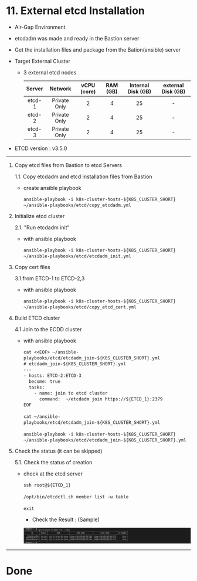 # **11. External etcd Installation**

- Air-Gap Environment
- etcdadm was made and ready in the Bastion server
- Get the installation files and package from the Bation(ansible) server
- Target External Cluster
  - 3 external etcd nodes 

    | Server | Network | vCPU (core) | RAM (GB) | Internal Disk (GB) | external Disk (GB) |
    | :---: | :---: | :---: | :---: | :---: | :---: |
    | etcd-1 | Private Only | 2 | 4 | 25 | - |
    | etcd-2 | Private Only | 2 | 4 | 25 | - | 
    | etcd-3 | Private Only | 2 | 4 | 25 | - |

- ETCD version : v3.5.0
---

1. Copy etcd files from Bastion to etcd Servers

    1.1. Copy etcdadm and etcd installation files from Bastion
    
    - create ansible playbook

          ansible-playbook -i k8s-cluster-hosts-${K8S_CLUSTER_SHORT} ~/ansible-playbooks/etcd/copy_etcdadm.yml

2. Initialize etcd cluster 
    
    2.1. "Run etcdadm init"

    - with ansible playbook
    
          ansible-playbook -i k8s-cluster-hosts-${K8S_CLUSTER_SHORT} ~/ansible-playbooks/etcd/etcdadm_init.yml


3. Copy cert files

    3.1.from ETCD-1 to ETCD-2,3

    - with ansible playbook

          ansible-playbook -i k8s-cluster-hosts-${K8S_CLUSTER_SHORT} ~/ansible-playbooks/etcd/copy_etcd_cert.yml


4. Build ETCD cluster

    4.1 Join to the ECDD cluster

    - with ansible playbook

          cat <<EOF> ~/ansible-playbooks/etcd/etcdadm_join-${K8S_CLUSTER_SHORT}.yml
          # etcdadm_join-${K8S_CLUSTER_SHORT}.yml
          ---
          - hosts: ETCD-2:ETCD-3
            become: true
            tasks:
              - name: join to etcd cluster
                command:  ~/etcdadm join https://${ETCD_1}:2379
          EOF

          cat ~/ansible-playbooks/etcd/etcdadm_join-${K8S_CLUSTER_SHORT}.yml

          ansible-playbook -i k8s-cluster-hosts-${K8S_CLUSTER_SHORT} ~/ansible-playbooks/etcd/etcdadm_join-${K8S_CLUSTER_SHORT}.yml


5. Check the status (it can be skipped)

    5.1. Check the status of creation

    - check at the etcd server
         
          ssh root@${ETCD_1}

          /opt/bin/etcdctl.sh member list -w table

          exit

      - Check the Result : (Sample)          

      <img src="./images/etcdctl-sh-member-list.png" width="1000px" title="External etcd Cluster Member List"></img><br/>
---

# **Done**
